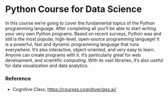 # Python Course for Data Science
In this course we’re going to cover the fundamental topics of the Python programming language. After completing all you’ll be able to start writing your very own Python programs. Based on recent surveys, Python was and still is the most popular, high-level, open-source programming language! It is a powerful, fast and dynamic programming language that runs everywhere. It’s also interactive, object-oriented, and very easy to learn. Anyone can create programs with it. It’s particularly great for web development, and scientific computing. With its vast libraries, it’s also useful for data visualization and data analytics. 
### Reference

- Cognitive Class, https://courses.cognitiveclass.ai/
